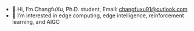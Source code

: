 - 👋 Hi, I’m ChangfuXu, Ph.D. student, Email: changfuxu91@outlook.com
- 👀 I’m interested in edge computing, edge intelligence, reinforcement learning, and AIGC

<!---
ChangfuXu/ChangfuXu is a ✨ special ✨ repository because its `README.md` (this file) appears on your GitHub profile.
You can click the Preview link to take a look at your changes.
--->
